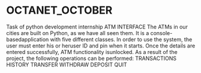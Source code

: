 # OCTANET_OCTOBER
Task of python development internship
ATM INTERFACE
The ATMs in our cities are built on Python, as we have all seen them. It is a console-basedapplication with five different classes. In order to use the system, the user must enter his or heruser ID and pin when it starts. Once the details are entered successfully, ATM functionality isunlocked. As a result of the project, the following operations can be performed:
TRANSACTIONS HISTORY
TRANSFER
WITHDRAW
DEPOSIT
QUIT
